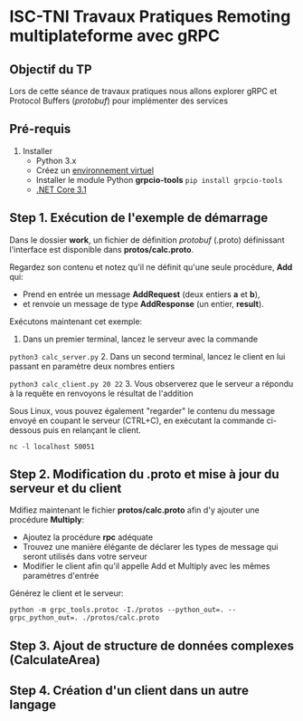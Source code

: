 # ISC-TNI Travaux Pratiques Remoting multiplateforme avec gRPC

## Objectif du TP
Lors de cette séance de travaux pratiques nous allons explorer gRPC et Protocol Buffers (*protobuf*) pour implémenter des services 

## Pré-requis
1. Installer
    - Python 3.x
    - Créez un [environnement virtuel](https://docs.python.org/3/tutorial/venv.html)
    - Installer le module Python **grpcio-tools**
      `pip install grpcio-tools`
    - [.NET Core 3.1](https://dotnet.microsoft.com/download/dotnet-core)

## Step 1. Exécution de l'exemple de démarrage

Dans le dossier **work**, un fichier de définition *protobuf* (.proto) définissant l'interface est disponible dans **protos/calc.proto**.

Regardez son contenu et notez qu'il ne définit qu'une seule procédure, **Add** qui:
  - Prend en entrée un message **AddRequest** (deux entiers **a** et **b**),
  - et renvoie un message de type **AddResponse** (un entier, **result**).

Exécutons maintenant cet exemple:
  1. Dans un premier terminal, lancez le serveur avec la commande
  
  `python3 calc_server.py`
  2. Dans un second terminal, lancez le client en lui passant en paramètre deux nombres entiers
  
  `python3 calc_client.py 20 22`
  3. Vous observerez que le serveur a répondu à la requête en renvoyons le résultat de l'addition

Sous Linux, vous pouvez également "regarder" le contenu du message envoyé en coupant le serveur (CTRL+C), en exécutant la commande ci-dessous puis en relançant le client.

`nc -l localhost 50051`

## Step 2. Modification du .proto et mise à jour du serveur et du client

Mdifiez maintenant le fichier **protos/calc.proto** afin d'y ajouter une procédure **Multiply**:
  - Ajoutez la procédure **rpc** adéquate
  - Trouvez une manière élégante de déclarer les types de message qui seront utilisés dans votre serveur
  - Modifier le client afin qu'il appelle Add et Multiply avec les mêmes paramètres d'entrée

Générez le client et le serveur:

`python -m grpc_tools.protoc -I./protos --python_out=. --grpc_python_out=. ./protos/calc.proto`



## Step 3. Ajout de structure de données complexes (CalculateArea)

## Step 4. Création d'un client dans un autre langage
